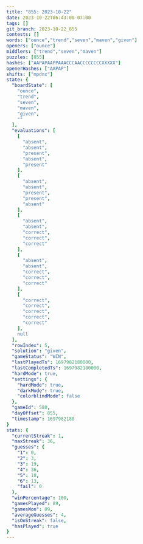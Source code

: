 ```yaml
---
title: "855: 2023-10-22"
date: 2023-10-22T06:43:00-07:00
tags: []
git_branch: 2023-10-22_855
contests: []
words: ["ounce","trend","seven","maven","given"]
openers: ["ounce"]
middlers: ["trend","seven","maven"]
puzzles: [855]
hashes: ["AAPAPAAPPAAACCCAACCCCCCCCXXXXX"]
openerHashes: ["AAPAP"]
shifts: ["mpdnx"]
state: {
  "boardState": [
    "ounce",
    "trend",
    "seven",
    "maven",
    "given",
    ""
  ],
  "evaluations": [
    [
      "absent",
      "absent",
      "present",
      "absent",
      "present"
    ],
    [
      "absent",
      "absent",
      "present",
      "present",
      "absent"
    ],
    [
      "absent",
      "absent",
      "correct",
      "correct",
      "correct"
    ],
    [
      "absent",
      "absent",
      "correct",
      "correct",
      "correct"
    ],
    [
      "correct",
      "correct",
      "correct",
      "correct",
      "correct"
    ],
    null
  ],
  "rowIndex": 5,
  "solution": "given",
  "gameStatus": "WIN",
  "lastPlayedTs": 1697982180000,
  "lastCompletedTs": 1697982180000,
  "hardMode": true,
  "settings": {
    "hardMode": true,
    "darkMode": true,
    "colorblindMode": false
  },
  "gameId": 580,
  "dayOffset": 855,
  "timestamp": 1697982180
}
stats: {
  "currentStreak": 1,
  "maxStreak": 36,
  "guesses": {
    "1": 0,
    "2": 3,
    "3": 19,
    "4": 36,
    "5": 18,
    "6": 13,
    "fail": 0
  },
  "winPercentage": 100,
  "gamesPlayed": 89,
  "gamesWon": 89,
  "averageGuesses": 4,
  "isOnStreak": false,
  "hasPlayed": true
}
---
```

<!-- more -->
